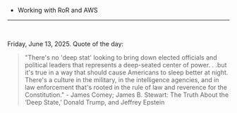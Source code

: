 - Working with RoR and AWS

---

<br>

<!-- quote_marker -->
Friday, June 13, 2025. Quote of the day:

> "There's no 'deep stat' looking to bring down elected officials and political leaders that represents a deep-seated center of power. . .but it's true in a way that should cause Americans to sleep better at night. There's a culture in the military, in the intelligence agencies, and in law enforcement that's rooted in the rule of law and reverence for the Constitution." - James Comey;  James B. Stewart: The Truth About the ‘Deep State,’ Donald Trump, and Jeffrey Epstein
